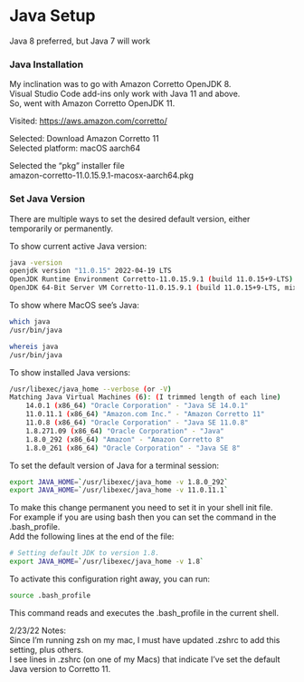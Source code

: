 # Java Setup

Java 8 preferred, but Java 7 will work

### Java Installation
My inclination was to go with Amazon Corretto OpenJDK 8.  
Visual Studio Code add-ins only work with Java 11 and above.  
So, went with Amazon Corretto OpenJDK 11.  

Visited: https://aws.amazon.com/corretto/

Selected: Download Amazon Corretto 11  
Selected platform: macOS aarch64  

Selected the “pkg” installer file  
amazon-corretto-11.0.15.9.1-macosx-aarch64.pkg  

### Set Java Version
There are multiple ways to set the desired default version, either temporarily or permanently.

To show current active Java version:

```bash
java -version
openjdk version "11.0.15" 2022-04-19 LTS
OpenJDK Runtime Environment Corretto-11.0.15.9.1 (build 11.0.15+9-LTS)
OpenJDK 64-Bit Server VM Corretto-11.0.15.9.1 (build 11.0.15+9-LTS, mixed mode)
```

To show where MacOS see’s Java:

```bash
which java
/usr/bin/java
```

```bash
whereis java
/usr/bin/java
```

To show installed Java versions:

```bash
/usr/libexec/java_home --verbose (or -V)
Matching Java Virtual Machines (6): (I trimmed length of each line)
    14.0.1 (x86_64) "Oracle Corporation" - "Java SE 14.0.1"
    11.0.11.1 (x86_64) "Amazon.com Inc." - "Amazon Corretto 11"
    11.0.8 (x86_64) "Oracle Corporation" - "Java SE 11.0.8"
    1.8.271.09 (x86_64) "Oracle Corporation" - "Java"
    1.8.0_292 (x86_64) "Amazon" - "Amazon Corretto 8" 
    1.8.0_261 (x86_64) "Oracle Corporation" - "Java SE 8"
```

To set the default version of Java for a terminal session:

```bash
export JAVA_HOME=`/usr/libexec/java_home -v 1.8.0_292`
export JAVA_HOME=`/usr/libexec/java_home -v 11.0.11.1`
```

To make this change permanent you need to set it in your shell init file.  
For example if you are using bash then you can set the command in the .bash_profile.  
Add the following lines at the end of the file:  

```bash
# Setting default JDK to version 1.8.
export JAVA_HOME=`/usr/libexec/java_home -v 1.8`
```

To activate this configuration right away, you can run:

```bash
source .bash_profile
```

This command reads and executes the .bash_profile in the current shell.

2/23/22 Notes:  
Since I’m running zsh on my mac, I must have updated .zshrc to add this setting, plus others.  
I see lines in .zshrc (on one of my Macs) that indicate I’ve set the default Java version to Corretto 11.  
